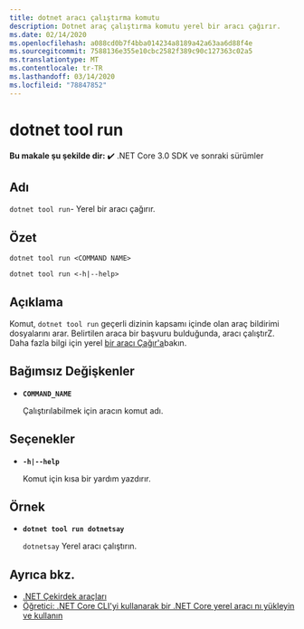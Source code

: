 ```yaml
---
title: dotnet aracı çalıştırma komutu
description: Dotnet araç çalıştırma komutu yerel bir aracı çağırır.
ms.date: 02/14/2020
ms.openlocfilehash: a088cd0b7f4bba014234a8189a42a63aa6d88f4e
ms.sourcegitcommit: 7588136e355e10cbc2582f389c90c127363c02a5
ms.translationtype: MT
ms.contentlocale: tr-TR
ms.lasthandoff: 03/14/2020
ms.locfileid: "78847852"
---
```

# <a name="dotnet-tool-run"></a>dotnet tool run

**Bu makale şu şekilde dir:** ✔️ .NET Core 3.0 SDK ve sonraki sürümler

## <a name="name"></a>Adı

`dotnet tool run`- Yerel bir aracı çağırır.

## <a name="synopsis"></a>Özet

```dotnetcli
dotnet tool run <COMMAND NAME>

dotnet tool run <-h|--help>
```

## <a name="description"></a>Açıklama

Komut, `dotnet tool run` geçerli dizinin kapsamı içinde olan araç bildirimi dosyalarını arar. Belirtilen araca bir başvuru bulduğunda, aracı çalıştırZ. Daha fazla bilgi için yerel [bir aracı Çağır'a](global-tools.md#invoke-a-local-tool)bakın.

## <a name="arguments"></a>Bağımsız Değişkenler

- **`COMMAND_NAME`**

  Çalıştırılabilmek için aracın komut adı.

## <a name="options"></a>Seçenekler

- **`-h|--help`**

  Komut için kısa bir yardım yazdırır.

## <a name="example"></a>Örnek

- **`dotnet tool run dotnetsay`**

  `dotnetsay` Yerel aracı çalıştırın.

## <a name="see-also"></a>Ayrıca bkz.

- [.NET Çekirdek araçları](global-tools.md)
- [Öğretici: .NET Core CLI'yi kullanarak bir .NET Core yerel aracı nı yükleyin ve kullanın](local-tools-how-to-use.md)
